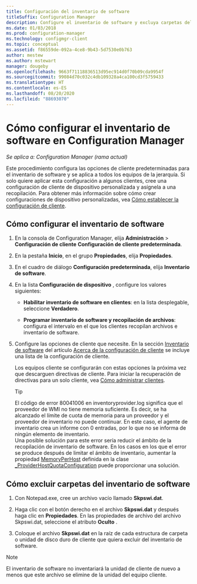 ```yaml
---
title: Configuración del inventario de software
titleSuffix: Configuration Manager
description: Configure el inventario de software y excluya carpetas del inventario de software en Configuration Manager.
ms.date: 01/03/2018
ms.prod: configuration-manager
ms.technology: configmgr-client
ms.topic: conceptual
ms.assetid: f86559de-092a-4ce8-9b43-5d7530e0b763
author: mestew
ms.author: mstewart
manager: dougeby
ms.openlocfilehash: 9663f71118836513d95ec914d0f70b09cda9954f
ms.sourcegitcommit: 99084d70c032c4db109328a4ca100cd3f5759433
ms.translationtype: HT
ms.contentlocale: es-ES
ms.lasthandoff: 08/20/2020
ms.locfileid: "88693070"
---
```

# <a name="how-to-configure-software-inventory-in-configuration-manager"></a>Cómo configurar el inventario de software en Configuration Manager

*Se aplica a: Configuration Manager (rama actual)*

Este procedimiento configura las opciones de cliente predeterminadas para el inventario de software y se aplica a todos los equipos de la jerarquía. Si solo quiere aplicar esta configuración a algunos clientes, cree una configuración de cliente de dispositivo personalizada y asígnela a una recopilación. Para obtener más información sobre cómo crear configuraciones de dispositivo personalizadas, vea [Cómo establecer la configuración de cliente](../../../../core/clients/deploy/configure-client-settings.md).   

## <a name="to-configure-software-inventory"></a>Cómo configurar el inventario de software  

1. En la consola de Configuration Manager, elija **Administración** > **Configuración de cliente** **Configuración de cliente predeterminada**.  

2. En la pestaña **Inicio**, en el grupo **Propiedades**, elija **Propiedades**.  

3. En el cuadro de diálogo **Configuración predeterminada**, elija **Inventario de software**.  

4. En la lista **Configuración de dispositivo** , configure los valores siguientes:  

   -   **Habilitar inventario de software en clientes**: en la lista desplegable, seleccione **Verdadero**.  

   -   **Programar inventario de software y recopilación de archivos**: configura el intervalo en el que los clientes recopilan archivos e inventario de software.   

5. Configure las opciones de cliente que necesite. En la sección [Inventario de software](../../../../core/clients/deploy/about-client-settings.md#software-inventory) del artículo [Acerca de la configuración de cliente](../../../../core/clients/deploy/about-client-settings.md) se incluye una lista de la configuración de cliente.  

   Los equipos cliente se configurarán con estas opciones la próxima vez que descarguen directivas de cliente. Para iniciar la recuperación de directivas para un solo cliente, vea [Cómo administrar clientes](../../../../core/clients/manage/manage-clients.md).  

   > [!TIP]
   >   El código de error 80041006 en inventoryprovider.log significa que el proveedor de WMI no tiene memoria suficiente. Es decir, se ha alcanzado el límite de cuota de memoria para un proveedor y el proveedor de inventario no puede continuar.
   > En este caso, el agente de inventario crea un informe con 0 entradas, por lo que no se informa de ningún elemento de inventario. <br/>
   > Una posible solución para este error sería reducir el ámbito de la recopilación de inventario de software. En los casos en los que el error se produce después de limitar el ámbito de inventario, aumentar la propiedad [MemoryPerHost](https://techcommunity.microsoft.com/t5/ask-the-performance-team/memory-and-handle-quotas-in-the-wmi-provider-service/ba-p/373319) definida en la clase [_ProviderHostQuotaConfiguration](/windows/win32/wmisdk/--providerhostquotaconfiguration) puede proporcionar una solución.

<!--SMS.480648 include WMI Out of memory tip -->


## <a name="to-exclude-folders-from-software-inventory"></a>Cómo excluir carpetas del inventario de software  

1.  Con Notepad.exe, cree un archivo vacío llamado **Skpswi.dat**.  

2.  Haga clic con el botón derecho en el archivo **Skpswi.dat** y después haga clic en **Propiedades**. En las propiedades de archivo del archivo Skpswi.dat, seleccione el atributo **Oculto** .  

3.  Coloque el archivo **Skpswi.dat** en la raíz de cada estructura de carpeta o unidad de disco duro de cliente que quiera excluir del inventario de software.  

> [!NOTE]  
>  El inventario de software no inventariará la unidad de cliente de nuevo a menos que este archivo se elimine de la unidad del equipo cliente.